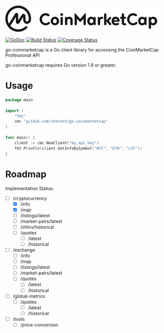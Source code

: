 ![CMC Logo](coinmarketcap.svg)

[![GoDoc](https://godoc.org/github.com/sharath/go-coinmarketcap/github?status.svg)](https://godoc.org/github.com/sharath/go-coinmarketcap) [![Build Status](https://travis-ci.org/sharath/go-coinmarketcap.svg?branch=master)](https://travis-ci.org/sharath/go-coinmarketcap) [![Coverage Status](https://coveralls.io/repos/github/sharath/go-coinmarketcap/badge.svg?branch=master)](https://coveralls.io/github/sharath/go-coinmarketcap?branch=master)

go-coinmarketcap is a Go client library for accessing the CoinMarketCap Professional API

go-coinmarketcap requires Go version 1.8 or greater.

# Usage

```go
package main

import (
	"fmt"
	cmc "github.com/sharath/go-coinmarketcap"
)

func main() {
	client := cmc.NewClient("my_api_key")
	fmt.Println(client.GetInfoBySymbol("BTC", "ETH", "LTC"))
}
```

# Roadmap

Implementation Status:
- [ ] /cryptocurrency
    - [X] /info
    - [X] /map
    - [ ] /listings/latest
    - [ ] /market-pairs/latest
    - [ ] /ohlcv/historical
    - [ ] /quotes
        - [ ] /latest
        - [ ] /historical
- [ ] /exchange
    - [ ] /info
    - [ ] /map
    - [ ] /listings/latest
    - [ ] /market-pairs/latest
    - [ ] /quotes
        - [ ] /latest
        - [ ] /historical
- [ ] /global-metrics
    - [ ] /quotes
        - [ ] /latest
        - [ ] /historical
- [ ] /tools
    - [ ] /price-conversion
